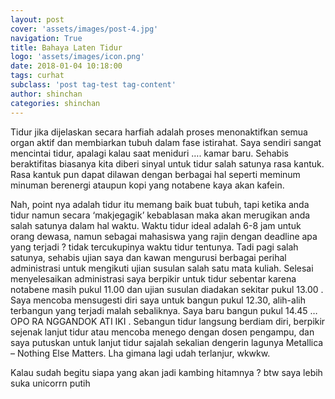 ```yaml
---
layout: post
cover: 'assets/images/post-4.jpg'
navigation: True
title: Bahaya Laten Tidur
logo: 'assets/images/icon.png'
date: 2018-01-04 10:18:00
tags: curhat
subclass: 'post tag-test tag-content'
author: shinchan
categories: shinchan
---
```


Tidur jika dijelaskan secara harfiah adalah proses menonaktifkan semua organ aktif dan membiarkan tubuh dalam fase istirahat. Saya sendiri sangat mencintai tidur, apalagi kalau saat meniduri …. kamar baru. Sehabis beraktifitas biasanya kita diberi sinyal untuk tidur salah satunya rasa kantuk. Rasa kantuk pun dapat dilawan dengan berbagai hal seperti meminum minuman berenergi ataupun kopi yang notabene kaya akan kafein.

Nah, point nya adalah tidur itu memang baik buat tubuh, tapi ketika anda tidur namun secara ‘makjegagik’ kebablasan maka akan merugikan anda salah satunya dalam hal waktu. Waktu tidur ideal adalah 6-8 jam untuk orang dewasa, namun sebagai mahasiswa yang rajin dengan deadline apa yang terjadi ? tidak tercukupinya waktu tidur tentunya. Tadi pagi salah satunya, sehabis ujian saya dan kawan mengurusi berbagai perihal administrasi untuk mengikuti ujian susulan salah satu mata kuliah. Selesai menyelesaikan administrasi saya berpikir untuk tidur sebentar karena notabene masih pukul 11.00 dan ujian susulan diadakan sekitar pukul 13.00 . Saya mencoba mensugesti diri saya untuk bangun pukul 12.30, alih-alih terbangun yang terjadi malah sebaliknya. Saya baru bangun pukul 14.45 … OPO RA NGGANDOK ATI IKI . Sebangun tidur langsung berdiam diri, berpikir sejenak lanjut tidur atau mencoba menego dengan dosen pengampu, dan saya putuskan untuk lanjut tidur sajalah sekalian dengerin lagunya  Metallica – Nothing Else Matters. Lha gimana lagi udah terlanjur, wkwkw.

Kalau sudah begitu siapa yang akan jadi kambing hitamnya ? btw saya lebih suka unicorrn putih
